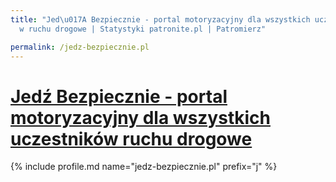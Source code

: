 ```yaml
---
title: "Jed\u017A Bezpiecznie - portal motoryzacyjny dla wszystkich uczestnik\xF3\
  w ruchu drogowe | Statystyki patronite.pl | Patromierz"

permalink: /jedz-bezpiecznie.pl
---
```


# [Jedź Bezpiecznie - portal motoryzacyjny dla wszystkich uczestników ruchu drogowe](https://patronite.pl/jedz-bezpiecznie.pl)

{% include profile.md name="jedz-bezpiecznie.pl" prefix="j" %}

